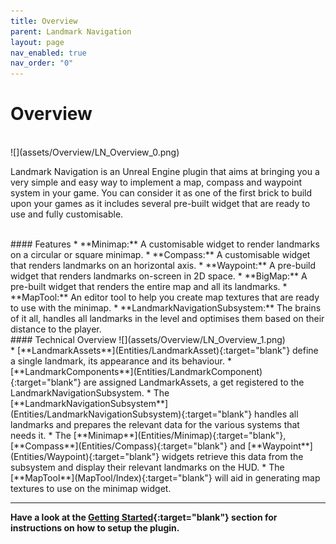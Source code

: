 ```yaml
---
title: Overview
parent: Landmark Navigation
layout: page
nav_enabled: true
nav_order: "0"
---
```

# Overview
<br>
![](assets/Overview/LN_Overview_0.png)
<br>

Landmark Navigation is an Unreal Engine plugin that aims at bringing you a very simple and easy way to implement a map, compass and waypoint system in your game. You can consider it as one of the first brick to build upon your games as it includes several pre-built widget that are ready to use and fully customisable.

<br>
#### Features
* **Minimap:** A customisable widget to render landmarks on a circular or square minimap.
* **Compass:** A customisable widget that renders landmarks on an horizontal axis.
* **Waypoint:** A pre-build widget that renders landmarks on-screen in 2D space.
* **BigMap:** A pre-built widget that renders the entire map and all its landmarks.
* **MapTool:** An editor tool to help you create map textures that are ready to use with the minimap.
* **LandmarkNavigationSubsystem:** The brains of it all, handles all landmarks in the level and optimises them based on their distance to the player.
   
<br>
#### Technical Overview
 ![](assets/Overview/LN_Overview_1.png)
<br>
* [**LandmarkAssets**](Entities/LandmarkAsset){:target="blank"} define a single landmark, its appearance and its behaviour.
* [**LandmarkComponents**](Entities/LandmarkComponent){:target="blank"} are assigned LandmarkAssets, a get registered to the LandmarkNavigationSubsystem.
* The [**LandmarkNavigationSubsystem**](Entities/LandmarkNavigationSubsystem){:target="blank"} handles all landmarks and prepares the relevant data for the various systems that needs it.
* The [**Minimap**](Entities/Minimap){:target="blank"}, [**Compass**](Entities/Compass){:target="blank"} and [**Waypoint**](Entities/Waypoint){:target="blank"} widgets retrieve this data from the subsystem and display their relevant landmarks on the HUD.
* The [**MapTool**](MapTool/Index){:target="blank"} will aid in generating map textures to use on the minimap widget.

***

**Have a look at the [Getting Started](GettingStarted/1_CreatingLandmarks){:target="blank"} section for instructions on how to setup the plugin.**
